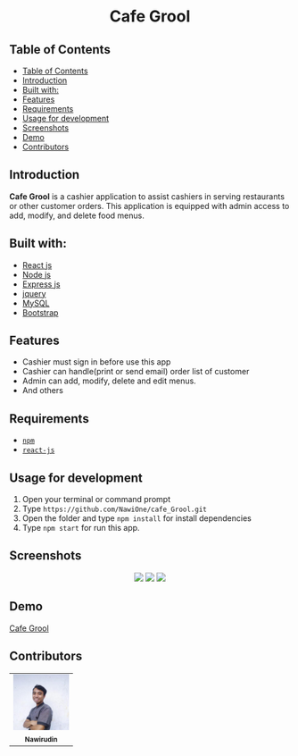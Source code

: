 <h1 align="center">Cafe Grool</h1>

## Table of Contents

- [Table of Contents](#table-of-contents)
- [Introduction](#introduction)
- [Built with:](#built-with)
- [Features](#features)
- [Requirements](#requirements)
- [Usage for development](#usage-for-development)
- [Screenshots](#screenshots)
- [Demo](#demo)
- [Contributors](#contributors)

## Introduction
<b>Cafe Grool</b> is a cashier application to assist cashiers in serving restaurants or other customer orders.
This application is equipped with admin access to add, modify, and delete food menus.

## Built with:
- [React js](https://reactjs.org/)
- [Node js](https://nodejs.org/en/)
- [Express js](https://expressjs.com/)
- [jquery](https://jquery.com/)
- [MySQL](https://www.mysql.com/)
- [Bootstrap](https://getbootstrap.com/)

## Features
* Cashier must sign in before use this app
* Cashier can handle(print or send email) order list of customer
* Admin can add, modify, delete and edit menus.
* And others

## Requirements
* [`npm`](https://www.npmjs.com/get-npm)
* [`react-js`](https://reactjs.org/)


## Usage for development
1. Open your terminal or command prompt
2. Type `https://github.com/NawiOne/cafe_Grool.git`
3. Open the folder and type `npm install` for install dependencies
4. Type `npm start` for run this app.

## Screenshots
<div align="center">
    <img width="250" src="./src/asset/home.png"> 
    <img width="250" src="./src/asset/checkout.png">
    <img width="250" src="./src/asset/history.png">
</div>


## Demo
[Cafe Grool](http://54.197.88.112:8081/)

## Contributors
<center>
  <table>
    <tr>
      <td align="center">
        <a href="https://github.com/NawiOne">
          <img width="100" src="./src/asset/saya.jpg"><br/>
          <sub><b>Nawirudin</b></sub>
        </a>
      </td>
    </tr>
  </table>
</center>